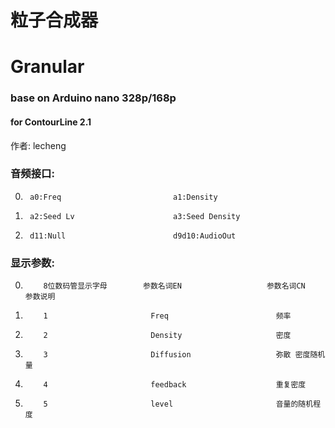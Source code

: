 # 粒子合成器
# Granular
### base on Arduino nano 328p/168p
#### for ContourLine 2.1  
作者: lecheng  


### 音频接口:  

0.      a0:Freq                         a1:Density
1.      a2:Seed Lv                      a3:Seed Density  
2.      d11:Null                        d9d10:AudioOut    

### 显示参数:  



 0.         8位数码管显示字母        参数名词EN                   参数名词CN                    参数说明
 1.         1                       Freq                        频率                      
 2.         2                       Density                     密度
 3.         3                       Diffusion                   弥散 密度随机量
 4.         4                       feedback                    重复密度 
 5.         5                       level                       音量的随机程度                   
